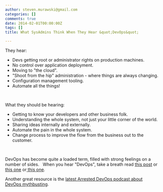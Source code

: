 ```yaml
---
author: steven.murawski@gmail.com
categories: []
comments: true
date: 2014-02-01T00:00:00Z
tags: []
title: What SysAdmins Think When They Hear &quot;DevOps&quot;

---
```


They hear:


*   Devs getting root or administrator rights on production machines.
*   No control over application deployment.
*   Moving to "the cloud".
*   "Shoot from the hip" administration - where things are always changing.
*   Configuration management tooling.
*   Automate all the things!

 


What they should be hearing:


*   Getting to know your developers and other business folk.
*   Understanding the whole system, not just your little corner of the world.
*   Sharing ideas internally and externally.
*   Automate the pain in the whole system. &nbsp;
*   Change process to improve the flow from the business out to the customer.

 


DevOps has become quite a loaded term, filled with strong feelings on a number of sides. &nbsp; When you hear "DevOps", take a breath read [this post](http://stevenmurawski.com/powershell/2013/4/devops-is-going-to-make-my-head-explode) or [this one](http://www.getchef.com/blog/2010/07/16/what-devops-means-to-me/)&nbsp;or[ this one](http://tech.mangot.com/blog/2013/05/29/-im-not-a-devops-dot-dot-dot-are-you-an-agile/).&nbsp;


Another great resource is the&nbsp;[latest Arrested DevOps podcast about DevOps mythbusting](http://www.arresteddevops.com/2014/02/10/devops-mythbusters/).

